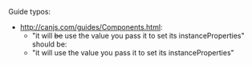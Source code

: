 Guide typos:
- http://canjs.com/guides/Components.html:
  - "it will <strike>be</strike> use the value you pass it to set its instanceProperties"
should be:
  - "it will use the value you pass it to set its instanceProperties"